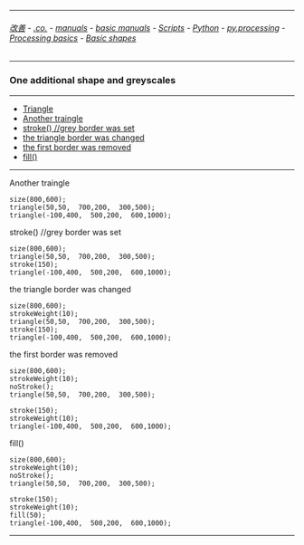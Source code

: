 
---

###### [改善](https://github.com/ttltrk/0C/blob/master/README.MD) - [.co.](https://github.com/ttltrk/PRG/blob/master/CODING.MD) - [manuals](https://github.com/ttltrk/PRG/blob/master/MAN.MD) - [basic manuals](https://github.com/ttltrk/PRG/blob/master/MANUALS.MD) - [Scripts](https://github.com/ttltrk/PRG/blob/master/PY/DOC/SC/SC.MD) - [Python](https://github.com/ttltrk/PRG/blob/master/PY/DOC/OPYM/OPYM.MD) - [py.processing](https://github.com/ttltrk/PRG/blob/master/PY/DOC/OPYM/17/PROC.MD) - [Processing basics](https://github.com/ttltrk/ELSE/blob/master/PRF/CREATIVECODING.MD) - [Basic shapes](https://github.com/ttltrk/ELSE/blob/master/PRF/03/BASICSHAPES.MD)

---

### One additional shape and greyscales

---

* [Triangle]()
* [Another traingle]()
* [stroke() //grey border was set]()
* [the triangle border was changed]()
* [the first border was removed]()
* [fill()]()

---

Another traingle

```
size(800,600);
triangle(50,50,  700,200,  300,500);
triangle(-100,400,  500,200,  600,1000);
```

stroke() //grey border was set

```
size(800,600);
triangle(50,50,  700,200,  300,500);
stroke(150);
triangle(-100,400,  500,200,  600,1000);
```

the triangle border was changed

```
size(800,600);
strokeWeight(10);
triangle(50,50,  700,200,  300,500);
stroke(150);
triangle(-100,400,  500,200,  600,1000);
```

the first border was removed

```
size(800,600);
strokeWeight(10);
noStroke();
triangle(50,50,  700,200,  300,500);

stroke(150);
strokeWeight(10);
triangle(-100,400,  500,200,  600,1000);
```

fill()

```
size(800,600);
strokeWeight(10);
noStroke();
triangle(50,50,  700,200,  300,500);

stroke(150);
strokeWeight(10);
fill(50);
triangle(-100,400,  500,200,  600,1000);
```

---
